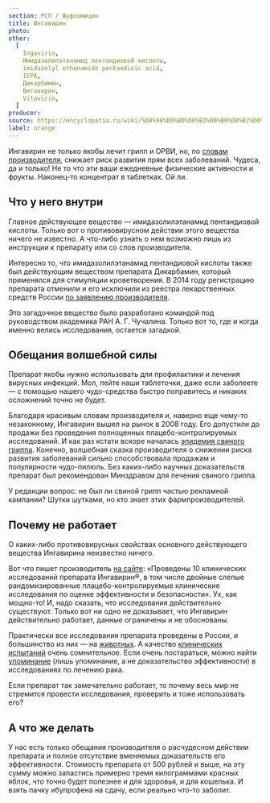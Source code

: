 ```yaml
---
section: РСП / Фуфломицин
title: Ингавирин
photo:
other:
  [
    Ingavirin,
    Имидазолилэтанамид пентандиовой кислоты,
    imidazolyl ethanamide pentandioic acid,
    IEPA,
    Дикарбимин,
    Витавирин,
    Vitavirin,
  ]
producer:
source: https://encyclopatia.ru/wiki/%D0%98%D0%BD%D0%B3%D0%B0%D0%B2%D0%B8%D1%80%D0%B8%D0%BD
label: orange
---
```


Ингавирин не только якобы лечит грипп и ОРВИ, но, по [словам производителя](https://ingavirin.ru/), снижает риск развития прям всех заболеваний. Чудеса, да и только! Не то что эти ваши ежедневные физические активности и фрукты. Наконец-то концентрат в таблетках. Ой ли.

## Что у него внутри

Главное действующее вещество — имидазолилэтанамид пентандиовой кислоты. Только вот о противовирусном действии этого вещества ничего не известно. А что-либо узнать о нем возможно лишь из инструкции к препарату или со слов производителя.

Интересно то, что имидазолилэтанамид пентандиовой кислоты также был действующим веществом препарата Дикарбамин, который применялся для стимуляции кроветворения. В 2014 году регистрацию препарата отменили и его исключили из реестра лекарственных средств России [по заявлению производителя](http://www.garant.ru/products/ipo/prime/doc/70595576/).

Это загадочное вещество было разработано командой под руководством академика РАН А. Г. Чучалина. Только вот то, где и когда именно велись исследования, остается загадкой.

## Обещания волшебной силы

Препарат якобы нужно использовать для профилактики и лечения вирусных инфекций. Мол, пейте наши таблеточки, даже если заболеете — с помощью нашего чудо-средства быстро поправитесь и никаких осложнений точно не будет.

Благодаря красивым словам производителя и, наверно еще чему-то незаконному, Ингавирин вышел на рынок в 2008 году. Его допустили до продажи без проведения полноценных плацебо-контролируемых исследований. И как раз кстати вскоре началась [эпидемия свиного гриппа](https://www.who.int/csr/disease/swineflu/en/). Конечно, волшебная сказка производителя о снижении риска развития заболеваний сильно способствовала продажам и популярности чудо-пилюль. Без каких-либо научных доказательств препарат был рекомендован Минздравом для лечения свиного гриппа.

У редакции вопрос: не был ли свиной грипп частью рекламной кампании? Шутки шутками, но кто знает этих фармпроизводителей.

## Почему не работает

О каких-либо противовирусных свойствах основного действующего вещества Ингавирина неизвестно ничего.

Вот что пишет производитель [на сайте](https://ingavirin.ru/): «Проведены 10 клинических исследований препарата Ингавирин®, в том числе двойные слепые рандомизированные плацебо-контролируемые клинические исследования по оценке эффективности и безопасности». Ух, как мощно-то! И, надо сказать, что исследования действительно существуют. Только вот ни одно не доказывает, что Ингавирин действительно работает, данные ограничены и не обоснованы.

Практически все исследования препарата проведены в России, и большинство из них ― на [животных](https://res.mdpi.com/pharmaceuticals/pharmaceuticals-04-01518/article_deploy/pharmaceuticals-04-01518.pdf). А качество [клинических испытаний](https://pubmed.ncbi.nlm.nih.gov/19459424/) очень сомнительное. Если очень постараться, можно найти [упоминание](https://www.ncbi.nlm.nih.gov/pmc/articles/PMC3796340/) (лишь упоминание, а не доказательство эффективности) в исследованиях по лечению рака.

Если препарат так замечательно работает, то почему весь мир не стремится провести исследования, проверить и тоже использовать его?

## А что же делать

У нас есть только обещания производителя о расчудесном действии препарата и полное отсутствие вменяемых доказательств его эффективности. Стоимость препарата от 500 рублей и выше, на эту сумму можно запастись примерно тремя килограммами красных яблок, что точно будет полезнее и для здоровья, и для кошелька. И взять пачку ибупрофена на сдачу, если реально что-то заболит.
